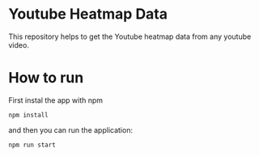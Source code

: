 # Youtube Heatmap Data

This repository helps to get the Youtube heatmap data from any youtube video.

# How to run

First instal the app with npm

```
npm install
```

and then you can run the application:

```
npm run start
```


